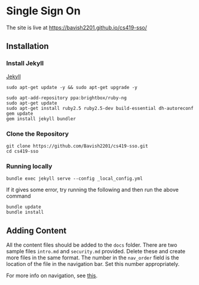 # Single Sign On

The site is live at https://bavish2201.github.io/cs419-sso/

## Installation

### Install Jekyll

[Jekyll](https://jekyllrb.com/docs/installation/windows/)

```
sudo apt-get update -y && sudo apt-get upgrade -y

sudo apt-add-repository ppa:brightbox/ruby-ng 
sudo apt-get update 
sudo apt-get install ruby2.5 ruby2.5-dev build-essential dh-autoreconf
gem update
gem install jekyll bundler

```
### Clone the Repository
```
git clone https://github.com/Bavish2201/cs419-sso.git
cd cs419-sso
```
### Running locally

```
bundle exec jekyll serve --config _local_config.yml
```
If it gives some error, try running the following and then run the above command
```
bundle update
bundle install
```
## Adding Content
All the content files should be added to the `docs` folder. There are two sample files `intro.md` and `security.md` provided. Delete these and create more files in the same format. The number in the `nav_order` field is the location of the file in the navigation bar. Set this number appropriately.

For more info on navigation, see [this](https://pmarsceill.github.io/just-the-docs/docs/navigation-structure/#excluding-pages).